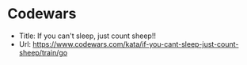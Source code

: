 # Codewars

+ Title: If you can't sleep, just count sheep!!
+ Url: <https://www.codewars.com/kata/if-you-cant-sleep-just-count-sheep/train/go>
